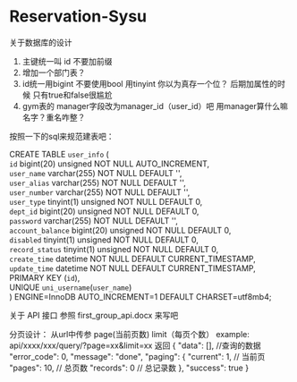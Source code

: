 # Reservation-Sysu

关于数据库的设计
1. 主键统一叫 id 不要加前缀
2. 增加一个部门表？
3. id统一用bigint 不要使用bool 用tinyint 你以为真存一个位？ 后期加属性的时候 只有true和false很尴尬
4. gym表的 manager字段改为manager_id（user_id）吧 用manager算什么嘛 名字？重名咋整？

按照一下的sql来规范建表吧：

CREATE TABLE `user_info` (<br>
  `id` bigint(20) unsigned NOT NULL AUTO_INCREMENT,<br>
  `user_name` varchar(255) NOT NULL DEFAULT '',<br>
  `user_alias` varchar(255) NOT NULL DEFAULT '',<br>
	`user_number` varchar(255) NOT NULL DEFAULT '',<br>
	`user_type` tinyint(1) unsigned NOT NULL DEFAULT 0,<br>
	`dept_id` bigint(20) unsigned NOT NULL DEFAULT 0,<br>
  `password` varchar(255) NOT NULL DEFAULT '',<br>
	`account_balance` bigint(20) unsigned NOT NULL DEFAULT 0,<br>
	`disabled` tinyint(1) unsigned NOT NULL DEFAULT 0,<br>
  `record_status` tinyint(1) unsigned NOT NULL DEFAULT 0,<br>
  `create_time` datetime NOT NULL DEFAULT CURRENT_TIMESTAMP,<br>
  `update_time` datetime NOT NULL DEFAULT CURRENT_TIMESTAMP,<br>
  PRIMARY KEY (`id`),<br>
	UNIQUE `uni_username`(`user_name`)<br>
) ENGINE=InnoDB AUTO_INCREMENT=1 DEFAULT CHARSET=utf8mb4;<br>

关于 API 接口
参照 first_group_api.docx 来写吧


分页设计：
    从url中传参 page(当前页数) limit（每页个数）
    example: api/xxxx/xxx/query/?page=xx&limit=xx
    返回
    {
        "data": [],  //查询的数据
        "error_code": 0,
        "message": "done",
        "paging": {
            "current": 1,  // 当前页
            "pages": 10,   // 总页数
            "records": 0   // 总记录数
        },
        "success": true
    }
